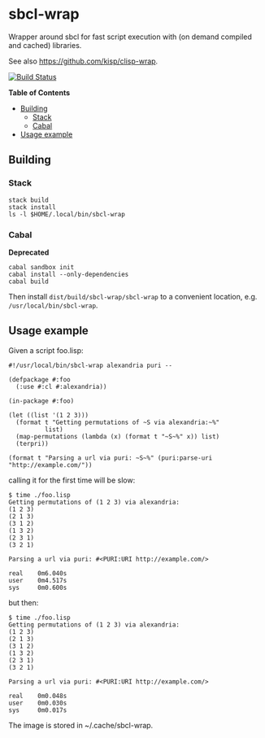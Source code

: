# sbcl-wrap
Wrapper around sbcl for fast script execution with (on demand compiled and cached) libraries.

See also https://github.com/kisp/clisp-wrap.

[![Build Status](https://travis-ci.org/kisp/sbcl-wrap.svg?branch=master)](https://travis-ci.org/kisp/sbcl-wrap)

<!-- markdown-toc start - Don't edit this section. Run M-x markdown-toc-refresh-toc -->
**Table of Contents**

- [Building](#building)
    - [Stack](#stack)
    - [Cabal](#cabal)
- [Usage example](#usage-example)

<!-- markdown-toc end -->

## Building

### Stack

```
stack build
stack install
ls -l $HOME/.local/bin/sbcl-wrap
```

### Cabal

**Deprecated**

```
cabal sandbox init
cabal install --only-dependencies
cabal build
```

Then install ```dist/build/sbcl-wrap/sbcl-wrap``` to a convenient location, e.g. ```/usr/local/bin/sbcl-wrap```.

## Usage example
Given a script foo.lisp:
```
#!/usr/local/bin/sbcl-wrap alexandria puri --

(defpackage #:foo
  (:use #:cl #:alexandria))

(in-package #:foo)

(let ((list '(1 2 3)))
  (format t "Getting permutations of ~S via alexandria:~%"
          list)
  (map-permutations (lambda (x) (format t "~S~%" x)) list)
  (terpri))

(format t "Parsing a url via puri: ~S~%" (puri:parse-uri "http://example.com/"))
```

calling it for the first time will be slow:

```
$ time ./foo.lisp 
Getting permutations of (1 2 3) via alexandria:
(1 2 3)
(2 1 3)
(3 1 2)
(1 3 2)
(2 3 1)
(3 2 1)

Parsing a url via puri: #<PURI:URI http://example.com/>

real    0m6.040s
user    0m4.517s
sys     0m0.600s
```

but then:

```
$ time ./foo.lisp 
Getting permutations of (1 2 3) via alexandria:
(1 2 3)
(2 1 3)
(3 1 2)
(1 3 2)
(2 3 1)
(3 2 1)

Parsing a url via puri: #<PURI:URI http://example.com/>

real    0m0.048s
user    0m0.030s
sys     0m0.017s
```
The image is stored in ~/.cache/sbcl-wrap.
